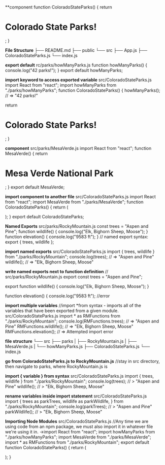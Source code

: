 **component
function ColoradoStateParks() {
  return <h1>Colorado State Parks!</h1>;
}

**File Structure**
├── README.md
├── public
└── src
     ├── App.js
     ├── ColoradoStateParks.js
     └── index.js

**export default**
rc/parks/howManyParks.js
function howManyParks() {
  console.log("42 parks!");
}
export default howManyParks;

**import keyword to access exported variable**
src/ColoradoStateParks.js
import React from "react";
import howManyParks from "./parks/howManyParks";
function ColoradoStateParks() {
  howManyParks(); // => "42 parks!"

  return <h1>Colorado State Parks!</h1>;
}

**component**
src/parks/MesaVerde.js
import React from "react";
function MesaVerde() {
  return <h1>Mesa Verde National Park</h1>;
}
export default MesaVerde;

**import component to another file**
src/ColoradoStateParks.js
import React from "react";
import MesaVerde from "./parks/MesaVerde";
function ColoradoStateParks() {
  return (
    <div>
      <MesaVerde />
    </div>
  );
}
export default ColoradoStateParks;


**Named Exports**
src/parks/RockyMountain.js
const trees = "Aspen and Pine";
function wildlife() {
  console.log("Elk, Bighorn Sheep, Moose");
}
function elevation() {
  console.log("9583 ft");
}
// named export syntax:
export { trees, wildlife };

**import named exports**
src/ColoradoStateParks.js
import { trees, wildlife } from "./parks/RockyMountain";
console.log(trees);
// => "Aspen and Pine"
wildlife();
// => "Elk, Bighorn Sheep, Moose"

**write named exports next to function definition**
// src/parks/RockyMountain.js
export const trees = "Aspen and Pine";

export function wildlife() {
  console.log("Elk, Bighorn Sheep, Moose");
}

function elevation() {
  console.log("9583 ft");
  //error

**import multiple variables**
//import *from syntax - imports all of the variables that have been exported from a given module.
src/ColoradoStateParks.js
import * as RMFunctions from "./parks/RockyMountain";
console.log(RMFunctions.trees);
// => "Aspen and Pine"
RMFunctions.wildlife();
// => "Elk, Bighorn Sheep, Moose"
RMFunctions.elevation();
// => Attempted import error

**file structure**
└── src
     ├── parks
     |   ├── RockyMountain.js
     |   ├── MesaVerde.js
     |   └── howManyParks.js
     ├── ColoradoStateParks.js
     └── index.js

**go from ColoradoStateParks.js to RockyMountain.js**
//stay in src directory, then navigate to parks, where RockyMountain.js is

**import { variable } from syntax**
src/ColoradoStateParks.js
import { trees, wildlife } from "./parks/RockyMountain";
console.log(trees);
// > "Aspen and Pine"
wildlife();
// > "Elk, Bighorn Sheep, Moose"

**rename variables inside import statement**
src/ColoradoStateParks.js
import {
  trees as parkTrees,
  wildlife as parkWildlife,
} from "./parks/RockyMountain";
console.log(parkTrees);
// > "Aspen and Pine"
parkWildlife();
// > "Elk, Bighorn Sheep, Moose"

**Importing Node Modules**
src/ColoradoStateParks.js
//Any time we are using code from an npm package, we must also import it in whatever file we're using it in.
->import React from "react";
import howManyParks from "./parks/howManyParks";
import MesaVerde from "./parks/MesaVerde";
import * as RMFunctions from "./parks/RockyMountain";
export default function ColoradoStateParks() {
  return (
    <div>
      <MesaVerde />
    </div>
  );
}
